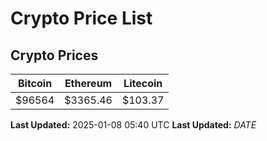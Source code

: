 # Crypto Price List

## Crypto Prices
| Bitcoin | Ethereum | Litecoin |
| ------- | -------- | -------- |
| $96564 | $3365.46 | $103.37 |
**Last Updated:** 2025-01-08 05:40 UTC
**Last Updated:** $DATE$
